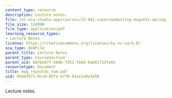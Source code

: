 ```yaml
---
content_type: resource
description: Lecture notes.
file: /ol-ocw-studio-app/courses/22-68j-superconducting-magnets-spring-2003/0566f6710cc005fee77061ee1e8a3e56_mag_reynolds_num.pdf
file_size: 124990
file_type: application/pdf
learning_resource_types:
- Lecture Notes
license: https://creativecommons.org/licenses/by-nc-sa/4.0/
ocw_type: OCWFile
parent_title: Lecture Notes
parent_type: CourseSection
parent_uid: b07be87f-560b-f351-fb8d-8a661713fe93
resourcetype: Document
title: mag_reynolds_num.pdf
uid: 0566f671-0cc0-05fe-e770-61ee1e8a3e56
---
```

Lecture notes.